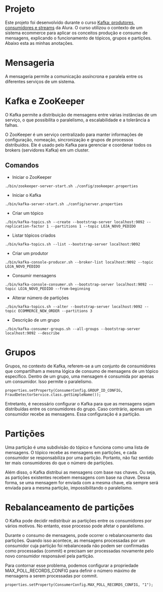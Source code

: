 # Projeto

Este projeto foi desenvolvido durante o curso [Kafka: produtores, consumidores e streams](https://cursos.alura.com.br/course/kafka-introducao-a-streams-em-microservicos) da Alura.
O curso utilizou o contexto de um sistema ecommerce para aplicar os conceitos produção e consumo de mensagens, explicando o funcionamento de tópicos, grupos e partições.
Abaixo esta as minhas anotações.

# Mensageria

A mensageria permite a comunicação assíncrona e paralela entre os diferentes serviços de um sistema.


# Kafka e ZooKeeper

O Kafka permite a distribuição de mensagens entre várias instâncias de um serviço, o que possibilita o paralelismo, a escalabilidade e a tolerância a falhas.

O ZooKeeper é um serviço centralizado para manter informações de configuração, nomeação, sincronização e grupos de processos distribuídos. Ele é usado pelo Kafka para gerenciar e coordenar todos os brokers (servidores Kafka) em um cluster.

## Comandos

- Iniciar o ZooKeeper


```
./bin/zookeeper-server-start.sh ./config/zookeeper.properties
```

- Iniciar o Kafka

```
./bin/kafka-server-start.sh ./config/server.properties
```

- Criar um tópico

```
./bin/kafka-topics.sh --create --bootstrap-server localhost:9092 --replication-factor 1 --partitions 1 --topic LOJA_NOVO_PEDIDO
```

- Listar tópicos criados

```
./bin/kafka-topics.sh --list --bootstrap-server localhost:9092
```

- Criar um produtor

```
./bin/kafka-console-producer.sh --broker-list localhost:9092 --topic LOJA_NOVO_PEDIDO
```

- Consumir mensagens
  
```
./bin/kafka-console-consumer.sh --bootstrap-server localhost:9092 --topic LOJA_NOVO_PEDIDO --from-beginning
```

- Alterar número de partições

```
./bin/kafka-topics.sh --alter --bootstrap-server localhost:9092 --topic ECOMMERCE_NEW_ORDER --partitions 3
```

- Descrição de um grupo

```
./bin/kafka-consumer-groups.sh --all-groups --bootstrap-server localhost:9092 --describe
```

# Grupos

Grupos, no contexto de Kafka, referem-se a um conjunto de consumidores que compartilham a mesma lógica de consumo de mensagens de um tópico específico. Dentro de um grupo, uma mensagem é consumida por apenas um consumidor. Isso permite o paralelismo.

```
properties.setProperty(ConsumerConfig.GROUP_ID_CONFIG, FraudDetectorService.class.getSimpleName());
```

Entretanto, é necessário configurar o Kafka para que as mensagens sejam distribuídas entre os consumidores do grupo. Caso contrário, apenas um consumidor recebe as mensagens. Essa configuração é a partição.


# Partições

Uma partição é uma subdivisão do tópico e funciona como uma lista de mensagens. O tópico recebe as mensagens em partições, e cada consumidor se responsabiliza por uma partição. Portanto, não faz sentido ter mais consumidores do que o número de partições.

Além disso, o Kafka distribui as mensagens com base nas chaves. Ou seja, as partições existentes recebem mensagens com base na chave. Dessa forma, se uma mensagem for enviada com a mesma chave, ela sempre será enviada para a mesma partição, impossibilitando o paralelismo.

# Rebalanceamento de partições

O Kafka pode decidir redistribuir as partições entre os consumidores por vários motivos. No entanto, esse processo pode afetar o paralelismo.

Durante o consumo de mensagens, pode ocorrer o rebalanceamento das partições. Quando isso acontece, as mensagens processadas por um consumidor cuja partição foi rebalanceada não podem ser confirmadas como processadas (commit) e precisam ser processadas novamente pelo novo consumidor responsável pela partição.

Para contornar esse problema, podemos configurar a propriedade MAX_POLL_RECORDS_CONFIG para definir o número máximo de mensagens a serem processadas por commit.

```
properties.setProperty(ConsumerConfig.MAX_POLL_RECORDS_CONFIG, "1");
```
